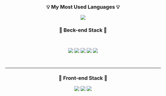 <!---
chaechae10/chaechae10 is a ✨ special ✨ repository because its `README.md` (this file) appears on your GitHub profile.
You can click the Preview link to take a look at your changes.
--->

<h3 align="center">💡 My Most Used Languages 💡</h3>
<p align="center">
  <a href="https://github.com/chaechae10">
    <img align="center" src="https://github-readme-stats.vercel.app/api/top-langs/?username=chaechae10&layout=compact&show_icons=true&show_owner=true&hide_title=true&theme=radical&hide=css,html" />
  </a>
</p>

<h3 align='center'>🌱 Beck-end Stack 🌱</h3>
<br/>
<p align='center'>
  <img src="https://img.shields.io/badge/JAVA-yellow?style=flat-square&logo=JavaScript&logoColor=white"/></a>
  <img src="https://img.shields.io/badge/Spring-success?style=flat-square&logo=Spring&logoColor=white"/></a>
  <img src="https://img.shields.io/badge/SpringBoot-success?style=flat-square&logo=Spring&logoColor=white"/></a>
  <img src="https://img.shields.io/badge/MySQL-yellow?style=flat-square&logo=MySQL&logoColor=white"/></a>
  <img src="https://img.shields.io/badge/aws-orange?style=flat-square&logo=Amazon AWS&logoColor=white"/></a>
</p>
<br/>
<hr style="height: 0.5px !important;">
<h3 align='center'>🌱 Front-end Stack 🌱</h3>
<p align='center'>
  <img src="https://img.shields.io/badge/HTML5-blue?style=flat-square&logo=HTML5&logoColor=white"/></a>
  <img src="https://img.shields.io/badge/CSS3-blue?style=flat-square&logo=CSS3&logoColor=white"/></a>
  <img src="https://img.shields.io/badge/JavaScript-orange?style=flat-square&logo=JavaScript&logoColor=white"/></a>
</p>
